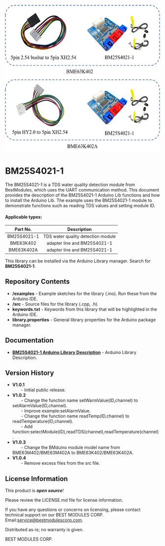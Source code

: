 <div align=center>
<img src="https://github.com/BestModules-Libraries/img/blob/main/BM25S4021-1_BME63K402_BME63K402A_V1.0.png" width="562" height="480">

</div>

BM25S4021-1
===========================================================

The BM25S4021-1 is a TDS water quality detection module from BestModules, which uses the UART communication method. This document provides the description of the BM25S4021-1 Arduino Lib functions and how to install the Arduino Lib. The example uses the BM25S4021-1 module to demonstrate functions such as reading TDS values and setting module ID.

#### Applicable types:
<div align=center>

|Part No.   |Description                             |
|:---------:|:--------------------------------------:|
|BM25S4021-1 |TDS water quality detection module|
|BME63K402   |adapter line and BM25S4021-1|
|BME63K402A  |adapter line and BM25S4021-1|

</div>

This library can be installed via the Arduino Library manager. Search for **BM25S4021-1**.

Repository Contents
-------------------

* **/examples** - Example sketches for the library (.ino). Run these from the Arduino IDE.
* **/src** - Source files for the library (.cpp, .h).
* **keywords.txt** - Keywords from this library that will be highlighted in the Arduino IDE.
* **library.properties** - General library properties for the Arduino package manager.

Documentation
-------------------

* **[BM25S4021-1 Arduino Library Description](https://www.bestmodulescorp.com/bm25s4021-1.html)** - Arduino Library Description.

Version History
-------------------

* **V1.0.1**  
&emsp;&emsp;- Initial public release.  
* **V1.0.2**  
&emsp;&emsp;- Change the function name setWarmValue(ID,channel) to setAlarmValue(ID,channel).  
&emsp;&emsp;- Improve example:setAlarmValue.  
&emsp;&emsp;- Change the function name readTemp(ID,channel) to readTemperature(ID,channel).  
&emsp;&emsp;- Add function:selectModule(ID),readTDS(channel),readTemperature(channel).  
* **V1.0.3**  
&emsp;&emsp;- Change the BMduino module model name from BME63M402/BME63M402A to BME63K402/BME63K402A.  
* **V1.0.4**  
&emsp;&emsp;- Remove excess files from the src file. 
 
License Information
-------------------

This product is _**open source**_!

Please review the LICENSE.md file for license information.

If you have any questions or concerns on licensing, please contact technical support on our BEST MODULES CORP. Email:service@bestmodulescorp.com.

Distributed as-is; no warranty is given.

BEST MODULES CORP. 
